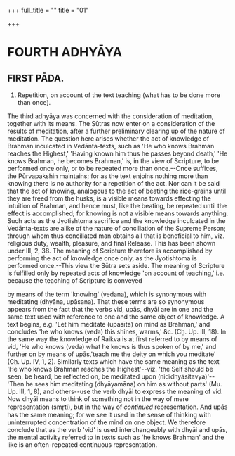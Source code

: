 +++
full_title = ""
title = "01"

+++




# FOURTH ADHYĀYA

## FIRST PĀDA.

1. Repetition, on account of the text teaching (what has to be done more than once).

The third adhyāya was concerned with the consideration of meditation, together with its means. The Sūtras now enter on a consideration of the results of meditation, after a further preliminary clearing up of the nature of meditation. The question here arises whether the act of knowledge of Brahman inculcated in Vedānta-texts, such as 'He who knows Brahman reaches the Highest,' 'Having known him thus he passes beyond death,' 'He knows Brahman, he becomes Brahman,' is, in the view of Scripture, to be performed once only, or to be repeated more than once.--Once suffices, the Pūrvapakshin maintains; for as the text enjoins nothing more than knowing there is no authority for a repetition of the act. Nor can it be said that the act of knowing, analogous to the act of beating the rice-grains until they are freed from the husks, is a visible means towards effecting the intuition of Brahman, and hence must, like the beating, be repeated until the effect is accomplished; for knowing is not a visible means towards anything. Such acts as the Jyotishṭoma sacrifice and the knowledge inculcated in the Vedānta-texts are alike of the nature of conciliation of the Supreme Person; through whom thus conciliated man obtains all that is beneficial to him, viz. religious duty, wealth, pleasure, and final Release. This has been shown under III, 2, 38. The meaning of Scripture therefore is accomplished by performing the act of knowledge once only, as the Jyotishṭoma is performed once.--This view the Sūtra sets aside. The meaning of Scripture is fulfilled only by repeated acts of knowledge 'on account of teaching,' i.e. because the teaching of Scripture is conveyed

by means of the term 'knowing' (vedana), which is synonymous with meditating (dhyāna, upāsana). That these terms are so synonymous appears from the fact that the verbs vid, upās, dhyāi are in one and the same text used with reference to one and the same object of knowledge. A text begins, e.g. 'Let him meditate (upāsīta) on mind as Brahman,' and concludes 'he who knows (veda) this shines, warms,' &c. (Cḥ. Up. III, 18). In the same way the knowledge of Raikva is at first referred to by means of vid, 'He who knows (veda) what he knows is thus spoken of by me,' and further on by means of upās,'teach me the deity on which you meditate' (Cḥ. Up. IV, 1, 2). Similarly texts which have the same meaning as the text 'He who knows Brahman reaches the Highest'--viz. 'the Self should be seen, be heard, be reflected on, be meditated upon (nididhyāsitavya)'--'Then he sees him meditating (dhyāyamāna) on him as without parts' (Mu. Up. III, 1, 8), and others--use the verb dhyāi to express the meaning of vid. Now dhyāi means to think of something not in the way of mere representation (smr̥ti), but in the way of _continued_ representation. And upās has the same meaning; for we see it used in the sense of thinking with uninterrupted concentration of the mind on one object. We therefore conclude that as the verb 'vid' is used interchangeably with dhyāi and upās, the mental activity referred to in texts such as 'he knows Brahman' and the like is an often-repeated continuous representation.

